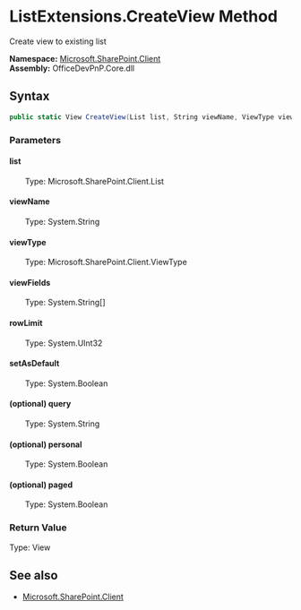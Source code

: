 # ListExtensions.CreateView Method  
Create view to existing list  

**Namespace:** [Microsoft.SharePoint.Client](Microsoft.SharePoint.Client.md)  
**Assembly:** OfficeDevPnP.Core.dll  
## Syntax
```C#
public static View CreateView(List list, String viewName, ViewType viewType, String[] viewFields, UInt32 rowLimit, Boolean setAsDefault, String query, Boolean personal, Boolean paged)
```
### Parameters
#### list  
&emsp;&emsp;Type: Microsoft.SharePoint.Client.List  

#### viewName  
&emsp;&emsp;Type: System.String  

#### viewType  
&emsp;&emsp;Type: Microsoft.SharePoint.Client.ViewType  

#### viewFields  
&emsp;&emsp;Type: System.String[]  

#### rowLimit  
&emsp;&emsp;Type: System.UInt32  

#### setAsDefault  
&emsp;&emsp;Type: System.Boolean  

#### (optional) query  
&emsp;&emsp;Type: System.String  

#### (optional) personal  
&emsp;&emsp;Type: System.Boolean  

#### (optional) paged  
&emsp;&emsp;Type: System.Boolean  

### Return Value
Type: View  

## See also
- [Microsoft.SharePoint.Client](Microsoft.SharePoint.Client.md)
